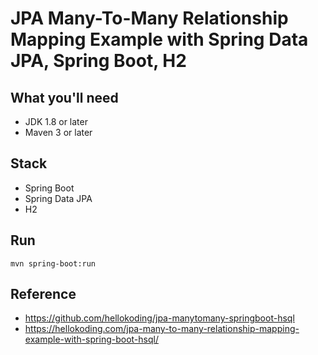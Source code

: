 # JPA Many-To-Many Relationship Mapping Example with Spring Data JPA, Spring Boot, H2

## What you'll need

* JDK 1.8 or later
* Maven 3 or later

## Stack

* Spring Boot
* Spring Data JPA
* H2

## Run

`mvn spring-boot:run`

## Reference

* https://github.com/hellokoding/jpa-manytomany-springboot-hsql
* https://hellokoding.com/jpa-many-to-many-relationship-mapping-example-with-spring-boot-hsql/
